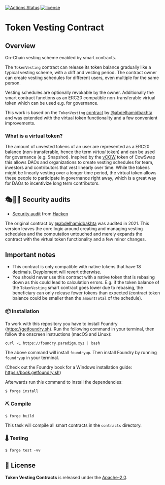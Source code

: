 [![Actions Status](https://github.com/schmackofant/token-vesting/workflows/main/badge.svg)](https://github.com/schmackofant/token-vesting/actions)
[![license](https://img.shields.io/badge/License-Apache%202.0-blue.svg)](https://opensource.org/licenses/Apache-2.0)

# Token Vesting Contract

## Overview

On-Chain vesting scheme enabled by smart contracts.

The `TokenVesting` contract can release its token balance gradually like a typical vesting scheme, with a cliff and vesting period. The contract owner can create vesting schedules for different users, even multiple for the same person.

Vesting schedules are optionally revokable by the owner. Additionally the smart contract functions as an ERC20 compatible non-transferable virtual token which can be used e.g. for governance.

This work is based on the `TokenVesting` [contract](https://github.com/abdelhamidbakhta/token-vesting-contracts) by [@abdelhamidbakhta](https://github.com/abdelhamidbakhta) and was extended with the virtual token functionality and a few convenient improvements.

### What is a virtual token?

The amount of unvested tokens of an user are represented as a ERC20 balance (non-transferable, hence the term _virtual_ token) and can be used for governance (e.g. Snapshot). Inspired by the [vCOW](https://github.com/cowprotocol/token) token of CowSwap this allows DAOs and organizations to create vesting schedules for team, investors and contributors that vest linearly over time. While the tokens might be linearly vesting over a longer time period, the virtual token allows these people to participate in governance right away, which is a great way for DAOs to incentivize long term contributors.

## 🎭🧑‍💻 Security audits

- [Security audit](https://github.com/abdelhamidbakhta/token-vesting-contracts/blob/main/audits/hacken_audit_report.pdf) from [Hacken](https://hacken.io)

The original contract by [@abdelhamidbakhta](https://github.com/abdelhamidbakhta) was audited in 2021. This version leaves the core logic around creating and managing vesting schedules and the computation untouched and merely expands the contract with the virtual token functionality and a few minor changes.

## Important notes
- This contract is only compatible with native tokens that have 18 decimals. Deyploment will revert otherwise.
- You should never use this contract with a native token that is rebasing down as this could lead to calculation errors. E.g. if the token balance of the `TokenVesting` smart contract goes lower due to rebasing, the beneficiary can only release fewer tokens than expected (contract token balance could be smaller than the `amountTotal` of the schedule).

### 📦 Installation

To work with this repository you have to install Foundry (<https://getfoundry.sh>). Run the following command in your terminal, then follow the onscreen instructions (macOS and Linux):

`curl -L https://foundry.paradigm.xyz | bash`

The above command will install `foundryup`. Then install Foundry by running `foundryup` in your terminal.

(Check out the Foundry book for a Windows installation guide: <https://book.getfoundry.sh>)

Afterwards run this command to install the dependencies:

```console
$ forge install
```

### ⛏️ Compile

```console
$ forge build
```

This task will compile all smart contracts in the `contracts` directory.

### 🌡️ Testing

```console
$ forge test -vv
```

## 📄 License

**Token Vesting Contracts** is released under the [Apache-2.0](LICENSE).

